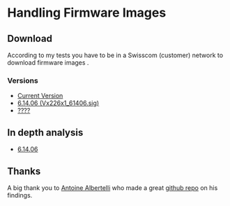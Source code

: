 # Handling Firmware Images

## Download
According to my tests you have to be in a Swisscom (customer) network to
download firmware images .  

### Versions
* [Current Version](http://rmsdl.bluewin.ch/pirelli/Vx226N1_current_epicentro_release.sig)
* [6.14.06 (Vx226x1_61406.sig)](http://rmsdl.bluewin.ch/pirelli/Vx226x1_61406.sig)
* [????](http://rmsdl.bluewin.ch/pirelli/Vx226N1_50033.rmt)

## In depth analysis
* [6.14.06](image_6.14.06.md)

## Thanks
A big thank you to [Antoine Albertelli](https://github.com/antoinealb) who made
a great [github repo](https://github.com/antoinealb/swisscom_centro_grande) on
his findings.
